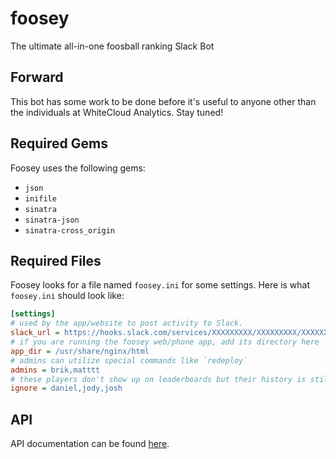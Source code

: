 # foosey
The ultimate all-in-one foosball ranking Slack Bot

## Forward
This bot has some work to be done before it's useful to anyone other than the individuals at WhiteCloud Analytics. Stay tuned!

## Required Gems
Foosey uses the following gems:  

- `json`
- `inifile`
- `sinatra`
- `sinatra-json`
- `sinatra-cross_origin`

## Required Files
Foosey looks for a file named `foosey.ini` for some settings. Here is what `foosey.ini` should look like:  

```ini
[settings]
# used by the app/website to post activity to Slack.
slack_url = https://hooks.slack.com/services/XXXXXXXXX/XXXXXXXXX/XXXXXXXXXXXXXXXXXXXXXXXX
# if you are running the foosey web/phone app, add its directory here
app_dir = /usr/share/nginx/html
# admins can utilize special commands like `redeploy`
admins = brik,matttt
# these players don't show up on leaderboards but their history is still known
ignore = daniel,jody,josh
```

## API
API documentation can be found [here](API.md).
